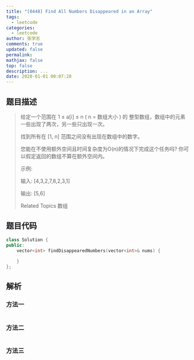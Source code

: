 ```yaml
---
title: "[0448] Find All Numbers Disappeared in an Array"
tags:
  - leetcode
categories:
  - leetcode
author: 张学志
comments: true
updated: false
permalink:
mathjax: false
top: false
description: ...
date: 2020-01-01 00:07:28
---
```


## 题目描述

> 给定一个范围在 1 ≤ a[i] ≤ n ( n = 数组大小 ) 的 整型数组，数组中的元素一些出现了两次，另一些只出现一次。 
> 
> 找到所有在 [1, n] 范围之间没有出现在数组中的数字。 
> 
> 您能在不使用额外空间且时间复杂度为O(n)的情况下完成这个任务吗? 你可以假定返回的数组不算在额外空间内。 
> 
> 示例: 
> 
> 
> 输入:
> [4,3,2,7,8,2,3,1]
> 
> 输出:
> [5,6]
> 
> Related Topics 数组

## 题目代码

```cpp
class Solution {
public:
    vector<int> findDisappearedNumbers(vector<int>& nums) {
        
    }
};
```

## 解析

### 方法一

```cpp

```

### 方法二

```cpp

```

### 方法三

```cpp

```

